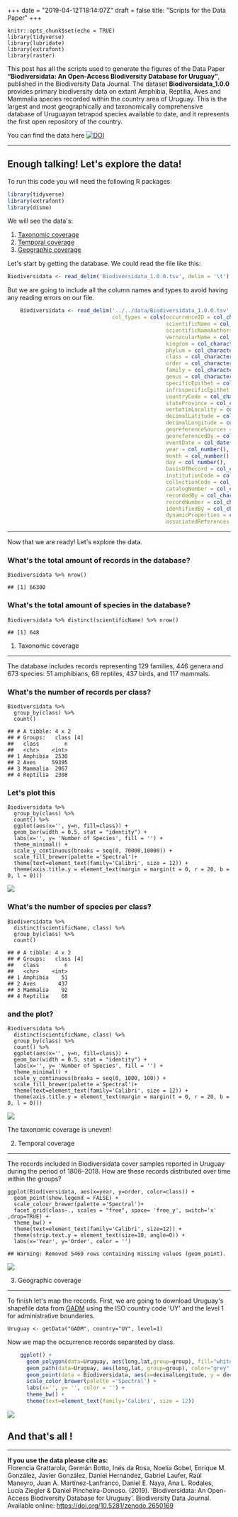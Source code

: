 +++
date = "2019-04-12T18:14:07Z"
draft = false
title: "Scripts for the Data Paper"
+++

```{r setup, include=FALSE}
knitr::opts_chunk$set(echo = TRUE)
library(tidyverse)
library(lubridate)
library(extrafont)
library(raster)
```

This post has all the scripts used to generate the figures of the Data
Paper **“Biodiversidata: An Open-Access Biodiversity Database for
Uruguay”**, published in the Biodiversity Data Journal. The dataset
**Biodiversidata\_1.0.0** provides primary biodiversity data on extant
Amphibia, Reptilia, Aves and Mammalia species recorded within the
country area of Uruguay. This is the largest and most geographically and
taxonomically comprehensive database of Uruguayan tetrapod species
available to date, and it represents the first open repository of the
country.

You can find the data here
[![DOI](https://zenodo.org/badge/DOI/10.5281/zenodo.2650169.svg)](https://doi.org/10.5281/zenodo.2650169)

------------------------------------------------------------------------

Enough talking! Let's explore the data!
---------------------------------------

To run this code you will need the following R packages:

```r 
library(tidyverse)
library(extrafont)
library(dismo)
```  
  

We will see the data's:  
1. [Taxonomic coverage](#taxonomic-coverage)  
2. [Temporal coverage](#temporal-coverage)  
3. [Geographic coverage](#geographic-coverage)

Let's start by getting the database. We could read the file like this:

```r 
Biodiversidata <- read_delim('Biodiversidata_1.0.0.tsv', delim = '\t')
```  


But we are going to include all the column names and types to avoid
having any reading errors on our file.

```r 
    Biodiversidata <- read_delim('../../data/Biodiversidata_1.0.0.tsv',
                                 col_types = cols(occurrenceID = col_character(),
                                                  scientificName = col_character(),
                                                  scientificNameAuthorship = col_character(),
                                                  vernacularName = col_character(),
                                                  kingdom = col_character(),
                                                  phylum = col_character(),
                                                  class = col_character(),
                                                  order = col_character(),
                                                  family = col_character(),
                                                  genus = col_character(),
                                                  specificEpithet = col_character(),
                                                  infraspecificEpithet = col_character(),
                                                  countryCode = col_character(),
                                                  stateProvince = col_character(),
                                                  verbatimLocality = col_character(),
                                                  decimalLatitude = col_number(),
                                                  decimalLongitude = col_number(),
                                                  georeferenceSources = col_character(),
                                                  georeferencedBy = col_character(),
                                                  eventDate = col_date(format = ""),
                                                  year = col_number(),
                                                  month = col_number(),
                                                  day = col_number(),
                                                  basisOfRecord = col_character(),
                                                  institutionCode = col_character(),
                                                  collectionCode = col_character(),
                                                  catalogNumber = col_character(),
                                                  recordedBy = col_character(),
                                                  recordNumber = col_character(),
                                                  identifiedBy = col_character(),
                                                  dynamicProperties = col_character(),
                                                  associatedReferences  = col_character()), delim = '\t')
```

---

Now that we are ready! Let's explore the data.

### What's the total amount of records in the database?

    Biodiversidata %>% nrow()

    ## [1] 66300

### What's the total amount of species in the database?

    Biodiversidata %>% distinct(scientificName) %>% nrow()

    ## [1] 648

1) Taxonomic coverage
---------------------

The database includes records representing 129 families, 446 genera and
673 species: 51 amphibians, 68 reptiles, 437 birds, and 117 mammals.

### What's the number of records per class?

    Biodiversidata %>% 
      group_by(class) %>% 
      count()  

    ## # A tibble: 4 x 2
    ## # Groups:   class [4]
    ##   class        n
    ##   <chr>    <int>
    ## 1 Amphibia  2530
    ## 2 Aves     59395
    ## 3 Mammalia  2067
    ## 4 Reptilia  2308

### Let's plot this

    Biodiversidata %>% 
      group_by(class) %>% 
      count() %>% 
      ggplot(aes(x='', y=n, fill=class)) +
      geom_bar(width = 0.5, stat = "identity") +
      labs(x='', y= 'Number of Species', fill = '') +
      theme_minimal() +
      scale_y_continuous(breaks = seq(0, 70000,10000)) +
      scale_fill_brewer(palette ='Spectral')+
      theme(text=element_text(family='Calibri', size = 12)) +
      theme(axis.title.y = element_text(margin = margin(t = 0, r = 20, b = 0, l = 0)))

![](/img/unnamed-chunk-5-1.png)

### What's the number of species per class?

    Biodiversidata %>% 
      distinct(scientificName, class) %>% 
      group_by(class) %>% 
      count() 

    ## # A tibble: 4 x 2
    ## # Groups:   class [4]
    ##   class        n
    ##   <chr>    <int>
    ## 1 Amphibia    51
    ## 2 Aves       437
    ## 3 Mammalia    92
    ## 4 Reptilia    68

### and the plot?

    Biodiversidata %>% 
      distinct(scientificName, class) %>% 
      group_by(class) %>% 
      count() %>% 
      ggplot(aes(x='', y=n, fill=class)) +
      geom_bar(width = 0.5, stat = "identity") +
      labs(x='', y= 'Number of Species', fill = '') +
      theme_minimal() +
      scale_y_continuous(breaks = seq(0, 1000, 100)) +
      scale_fill_brewer(palette ='Spectral')+
      theme(text=element_text(family='Calibri', size = 12)) +
      theme(axis.title.y = element_text(margin = margin(t = 0, r = 20, b = 0, l = 0)))

![](/img/unnamed-chunk-7-1.png)

The taxonomic coverage is uneven!

2) Temporal coverage
--------------------

The records included in Biodiversidata cover samples reported in Uruguay
during the period of 1806–2018. How are these records distributed over
time within the groups?

    ggplot(Biodiversidata, aes(x=year, y=order, color=class)) +
      geom_point(show.legend = FALSE) +
      scale_colour_brewer(palette ='Spectral')+
      facet_grid(class~., scales = "free", space= 'free_y', switch='x' ,drop=TRUE) +
      theme_bw() +
      theme(text=element_text(family='Calibri', size=12)) +
      theme(strip.text.y = element_text(size=10, angle=0)) +
      labs(x='Year', y='Order', color = '') 

    ## Warning: Removed 5469 rows containing missing values (geom_point).

![](/img/unnamed-chunk-8-1.png)

3) Geographic coverage
----------------------

To finish let's map the records. First, we are going to download
Uruguay's shapefile data from [GADM](http://gadm.org/) using the ISO
country code 'UY' and the level 1 for administrative boundaries.

    Uruguay <- getData("GADM", country="UY", level=1)

Now we map the occurrence records separated by class.

```r
    ggplot() + 
      geom_polygon(data=Uruguay, aes(long,lat,group=group), fill="white") +
      geom_path(data=Uruguay, aes(long,lat, group=group), color="grey", size=0.1) +
      geom_point(data = Biodiversidata, aes(x=decimalLongitude, y = decimalLatitude, color = factor(class))) +
      scale_color_brewer(palette ='Spectral') +
      labs(x='', y= '', color = '') +
      theme_bw() +
      theme(text=element_text(family='Calibri', size = 12))

```
![](/img/unnamed-chunk-10-1.png)

And that's all !
----------------

------------------------------------------------------------------------

**If you use the data please cite as:**  
Florencia Grattarola, Germán Botto, Inés da Rosa, Noelia Gobel, Enrique
M. González, Javier González, Daniel Hernández, Gabriel Laufer, Raúl
Maneyro, Juan A. Martínez-Lanfranco, Daniel E. Naya, Ana L. Rodales,
Lucía Ziegler & Daniel Pincheira-Donoso. (2019). 'Biodiversidata: An
Open-Access Biodiversity Database for Uruguay'. Biodiversity Data
Journal. Available online: <https://doi.org/10.5281/zenodo.2650169>
